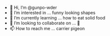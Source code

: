 - 👋 Hi, I’m @gunpo-wder
- 👀 I’m interested in ... funny looking shapes
- 🌱 I’m currently learning ... how to eat solid food
- 💞️ I’m looking to collaborate on ... 🚽
- 📫 How to reach me ... carrier pigeon

